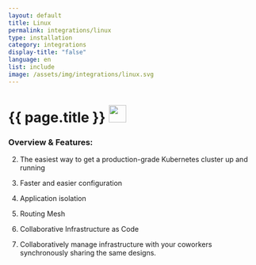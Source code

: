 ```yaml
---
layout: default
title: Linux
permalink: integrations/linux
type: installation
category: integrations
display-title: "false"
language: en
list: include
image: /assets/img/integrations/linux.svg
---
```


<h1>{{ page.title }} <img src="{{ page.image }}" style="width: 35px; height: 35px;" /></h1>


<!-- This needs replaced with the Category property, not the sub-category.
 #### Category: linux -->

### Overview & Features:
2. The easiest way to get a production-grade Kubernetes cluster up and running

5. Faster and easier configuration

6. Application isolation

7. Routing Mesh

8. Collaborative Infrastructure as Code

9. Collaboratively manage infrastructure with your coworkers synchronously sharing the same designs.

